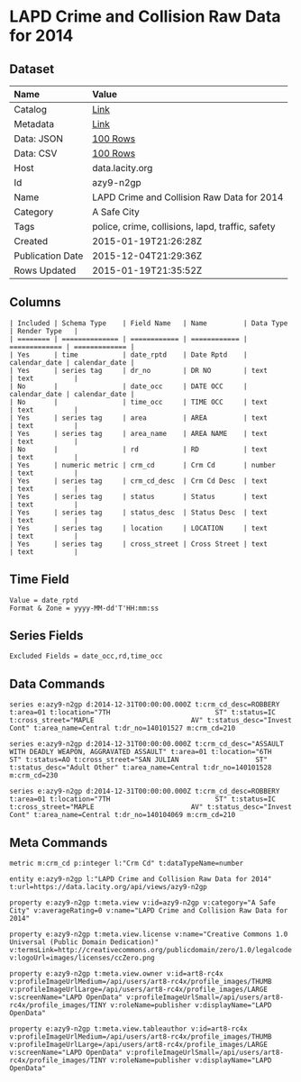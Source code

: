 # LAPD Crime and Collision Raw Data for 2014

## Dataset

| Name | Value |
| :--- | :---- |
| Catalog | [Link](https://catalog.data.gov/dataset/lapd-crime-and-collision-raw-data-for-2014) |
| Metadata | [Link](https://data.lacity.org/api/views/azy9-n2gp) |
| Data: JSON | [100 Rows](https://data.lacity.org/api/views/azy9-n2gp/rows.json?max_rows=100) |
| Data: CSV | [100 Rows](https://data.lacity.org/api/views/azy9-n2gp/rows.csv?max_rows=100) |
| Host | data.lacity.org |
| Id | azy9-n2gp |
| Name | LAPD Crime and Collision Raw Data for 2014 |
| Category | A Safe City |
| Tags | police, crime, collisions, lapd, traffic, safety |
| Created | 2015-01-19T21:26:28Z |
| Publication Date | 2015-12-04T21:29:36Z |
| Rows Updated | 2015-01-19T21:35:52Z |

## Columns

```ls
| Included | Schema Type    | Field Name   | Name         | Data Type     | Render Type   |
| ======== | ============== | ============ | ============ | ============= | ============= |
| Yes      | time           | date_rptd    | Date Rptd    | calendar_date | calendar_date |
| Yes      | series tag     | dr_no        | DR NO        | text          | text          |
| No       |                | date_occ     | DATE OCC     | calendar_date | calendar_date |
| No       |                | time_occ     | TIME OCC     | text          | text          |
| Yes      | series tag     | area         | AREA         | text          | text          |
| Yes      | series tag     | area_name    | AREA NAME    | text          | text          |
| No       |                | rd           | RD           | text          | text          |
| Yes      | numeric metric | crm_cd       | Crm Cd       | number        | text          |
| Yes      | series tag     | crm_cd_desc  | Crm Cd Desc  | text          | text          |
| Yes      | series tag     | status       | Status       | text          | text          |
| Yes      | series tag     | status_desc  | Status Desc  | text          | text          |
| Yes      | series tag     | location     | LOCATION     | text          | text          |
| Yes      | series tag     | cross_street | Cross Street | text          | text          |
```

## Time Field

```ls
Value = date_rptd
Format & Zone = yyyy-MM-dd'T'HH:mm:ss
```

## Series Fields

```ls
Excluded Fields = date_occ,rd,time_occ
```

## Data Commands

```ls
series e:azy9-n2gp d:2014-12-31T00:00:00.000Z t:crm_cd_desc=ROBBERY t:area=01 t:location="7TH                          ST" t:status=IC t:cross_street="MAPLE                        AV" t:status_desc="Invest Cont" t:area_name=Central t:dr_no=140101527 m:crm_cd=210

series e:azy9-n2gp d:2014-12-31T00:00:00.000Z t:crm_cd_desc="ASSAULT WITH DEADLY WEAPON, AGGRAVATED ASSAULT" t:area=01 t:location="6TH                          ST" t:status=AO t:cross_street="SAN JULIAN                   ST" t:status_desc="Adult Other" t:area_name=Central t:dr_no=140101528 m:crm_cd=230

series e:azy9-n2gp d:2014-12-31T00:00:00.000Z t:crm_cd_desc=ROBBERY t:area=01 t:location="7TH                          ST" t:status=IC t:cross_street="MAPLE                        AV" t:status_desc="Invest Cont" t:area_name=Central t:dr_no=140104069 m:crm_cd=210
```

## Meta Commands

```ls
metric m:crm_cd p:integer l:"Crm Cd" t:dataTypeName=number

entity e:azy9-n2gp l:"LAPD Crime and Collision Raw Data for 2014" t:url=https://data.lacity.org/api/views/azy9-n2gp

property e:azy9-n2gp t:meta.view v:id=azy9-n2gp v:category="A Safe City" v:averageRating=0 v:name="LAPD Crime and Collision Raw Data for 2014"

property e:azy9-n2gp t:meta.view.license v:name="Creative Commons 1.0 Universal (Public Domain Dedication)" v:termsLink=http://creativecommons.org/publicdomain/zero/1.0/legalcode v:logoUrl=images/licenses/ccZero.png

property e:azy9-n2gp t:meta.view.owner v:id=art8-rc4x v:profileImageUrlMedium=/api/users/art8-rc4x/profile_images/THUMB v:profileImageUrlLarge=/api/users/art8-rc4x/profile_images/LARGE v:screenName="LAPD OpenData" v:profileImageUrlSmall=/api/users/art8-rc4x/profile_images/TINY v:roleName=publisher v:displayName="LAPD OpenData"

property e:azy9-n2gp t:meta.view.tableauthor v:id=art8-rc4x v:profileImageUrlMedium=/api/users/art8-rc4x/profile_images/THUMB v:profileImageUrlLarge=/api/users/art8-rc4x/profile_images/LARGE v:screenName="LAPD OpenData" v:profileImageUrlSmall=/api/users/art8-rc4x/profile_images/TINY v:roleName=publisher v:displayName="LAPD OpenData"
```